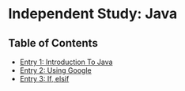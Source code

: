# Independent Study: Java

## Table of Contents

+ [Entry 1: Introduction To Java](entries/entry1.md)
+ [Entry 2: Using Google](entries/entry2.md)
+ [Entry 3: If, elsif](entries/entry3.md)

